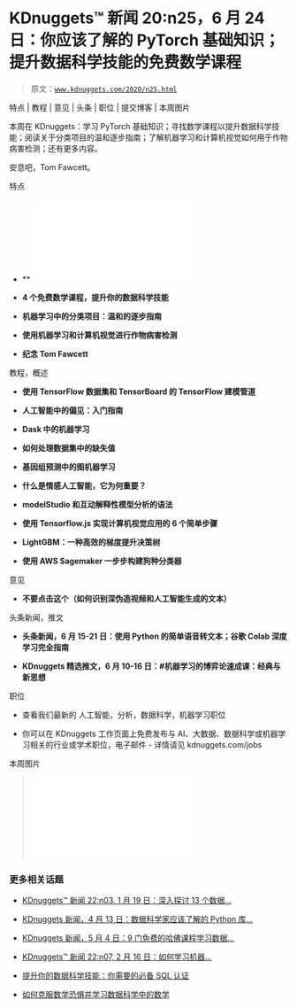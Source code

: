 # KDnuggets™ 新闻 20:n25，6 月 24 日：你应该了解的 PyTorch 基础知识；提升数据科学技能的免费数学课程

> 原文：[`www.kdnuggets.com/2020/n25.html`](https://www.kdnuggets.com/2020/n25.html)

特点 | 教程 | 意见 | 头条 | 职位 | 提交博客 | 本周图片

本周在 KDnuggets：学习 PyTorch 基础知识；寻找数学课程以提升数据科学技能；阅读关于分类项目的温和逐步指南；了解机器学习和计算机视觉如何用于作物病害检测；还有更多内容。

安息吧，Tom Fawcett。

特点

+   **![Silver Blog 你应该了解的 PyTorch 最重要基础**](img/fundamentals-pytorch.html)

+   **4 个免费数学课程，提升你的数据科学技能**

+   **机器学习中的分类项目：温和的逐步指南**

+   **使用机器学习和计算机视觉进行作物病害检测**

+   **纪念 Tom Fawcett**

教程，概述

+   **使用 TensorFlow 数据集和 TensorBoard 的 TensorFlow 建模管道**

+   **人工智能中的偏见：入门指南**

+   **Dask 中的机器学习**

+   **如何处理数据集中的缺失值**

+   **基因组预测中的图机器学习**

+   **什么是情感人工智能，它为何重要？**

+   **modelStudio 和互动解释性模型分析的语法**

+   **使用 Tensorflow.js 实现计算机视觉应用的 6 个简单步骤**

+   **LightGBM：一种高效的梯度提升决策树**

+   **使用 AWS Sagemaker 一步步构建狗种分类器**

意见

+   **不要点击这个（如何识别深伪造视频和人工智能生成的文本）**

头条新闻，推文

+   **头条新闻，6 月 15-21 日：使用 Python 的简单语音转文本；谷歌 Colab 深度学习完全指南**

+   **KDnuggets 精选推文，6 月 10-16 日：#机器学习的博弈论速成课：经典与新思想**

职位

+   查看我们最新的 人工智能，分析，数据科学，机器学习职位

+   你可以在 KDnuggets 工作页面上免费发布与 AI、大数据、数据科学或机器学习相关的行业或学术职位，电子邮件 - 详情请见 kdnuggets.com/jobs

本周图片

> ![你应该知道的 PyTorch 最重要的基础知识> > 从你应该知道的 PyTorch 最重要的基础知识](img/fundamentals-pytorch.html)

### 更多相关话题

+   [KDnuggets™ 新闻 22:n03, 1 月 19 日：深入探讨 13 个数据…](https://www.kdnuggets.com/2022/n03.html)

+   [KDnuggets 新闻，4 月 13 日：数据科学家应该了解的 Python 库…](https://www.kdnuggets.com/2022/n15.html)

+   [KDnuggets 新闻，5 月 4 日：9 门免费的哈佛课程学习数据…](https://www.kdnuggets.com/2022/n18.html)

+   [KDnuggets™ 新闻 22:n07, 2 月 16 日：如何学习机器…](https://www.kdnuggets.com/2022/n07.html)

+   [提升你的数据科学技能：你需要的必备 SQL 认证](https://www.kdnuggets.com/boost-your-data-science-skills-the-essential-sql-certifications-you-need)

+   [如何克服数学恐惧并学习数据科学中的数学](https://www.kdnuggets.com/2021/03/overcome-fear-learn-math-data-science.html)

